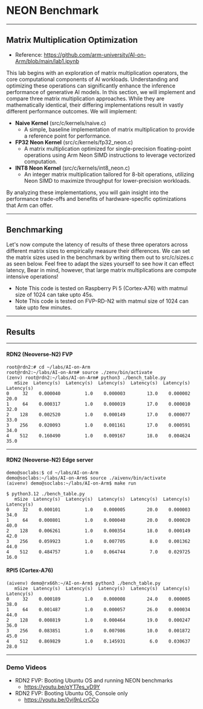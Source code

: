 # NEON Benchmark

---
## Matrix Multiplication Optimization
* Reference: https://github.com/arm-university/AI-on-Arm/blob/main/lab1.ipynb

This lab begins with an exploration of matrix multiplication operators, the core computational components of AI workloads. Understanding and optimizing these operations can significantly enhance the inference performance of generative AI models. In this section, we will implement and compare three matrix multiplication approaches. While they are mathematically identical, their differing implementations result in vastly different performance outcomes. We will implement:

* **Naive Kernel** (src/c/kernels/naive.c)
  * A simple, baseline implementation of matrix multiplication to provide a reference point for performance.
* **FP32 Neon Kernel** (src/c/kernels/fp32_neon.c)
  * A matrix multiplication optimized for single-precision floating-point operations using Arm Neon SIMD instructions to leverage vectorized computation.
* **INT8 Neon Kernel** (src/c/kernels/int8_neon.c)
  * An integer matrix multiplication tailored for 8-bit operations, utilizing Neon SIMD to maximize throughput for lower-precision workloads.

By analyzing these implementations, you will gain insight into the performance trade-offs and benefits of hardware-specific optimizations that Arm can offer.

---
## Benchmarking

Let's now compute the latency of results of these three operators across different matrix sizes to empirically measure their differences. We can set the matrix sizes used in the benchmark by writing them out to src/c/sizes.c as seen below. Feel free to adapt the sizes yourself to see how it can effect latency, Bear in mind, however, that large matrix multiplications are compute intensive operations!

* Note This code is tested on Raspberry Pi 5 (Cortex-A76) with matmul size of 1024 can take upto 45s.
* Note This code is tested on FVP-RD-N2 with matmul size of 1024 can take upto few minutes.

---
## Results 

---
#### RDN2 (Neoverse-N2) FVP

```
root@rdn2:# cd ~/labs/AI-on-Arm
root@rdn2:~/labs/AI-on-Arm# source ./zenv/bin/activate
(zenv) root@rdn2:~/labs/AI-on-Arm# python3 ./bench_table.py
   mSize  Latency(s)  Latency(s)  Latency(s)  Latency(s)  Latency(s)  Latency(s)
0     32    0.000040         1.0    0.000003        13.0    0.000002        20.0
1     64    0.000317         1.0    0.000019        17.0    0.000010        32.0
2    128    0.002520         1.0    0.000149        17.0    0.000077        33.0
3    256    0.020093         1.0    0.001161        17.0    0.000591        34.0
4    512    0.160490         1.0    0.009167        18.0    0.004624        35.0
```

---
#### RDN2 (Neoverse-N2) Edge server

```
demo@soclabs:$ cd ~/labs/AI-on-Arm
demo@soclabs:~/labs/AI-on-Arm$ source ./aivenv/bin/activate
(aivenv) demo@soclabs:~/labs/AI-on-Arm$ make run

$ python3.12 ./bench_table.py
   mSize  Latency(s)  Latency(s)  Latency(s)  Latency(s)  Latency(s)  Latency(s)
0     32    0.000101         1.0    0.000005        20.0    0.000003        34.0
1     64    0.000801         1.0    0.000040        20.0    0.000020        40.0
2    128    0.006261         1.0    0.000354        18.0    0.000149        42.0
3    256    0.059923         1.0    0.007705         8.0    0.001362        44.0
4    512    0.484757         1.0    0.064744         7.0    0.029725        16.0
```

#### RPI5 (Cortex-A76)

```
(aivenv) demo@rx66h:~/AI-on-Arm$ python3 ./bench_table.py
   mSize  Latency(s)  Latency(s)  Latency(s)  Latency(s)  Latency(s)  Latency(s)
0     32    0.000189         1.0    0.000008        24.0    0.000005        38.0
1     64    0.001487         1.0    0.000057        26.0    0.000034        44.0
2    128    0.008819         1.0    0.000464        19.0    0.000247        36.0
3    256    0.083851         1.0    0.007986        10.0    0.001872        45.0
4    512    0.869829         1.0    0.145931         6.0    0.030637        28.0
```


---
### Demo Videos

* RDN2 FVP: Booting Ubuntu OS and running NEON benchmarks
  * https://youtu.be/qYT7es_vD9Y
* RDN2 FVP: Booting Ubuntu OS, Console only 
  * https://youtu.be/0vj9nLcrCCo
